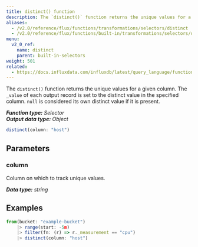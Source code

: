 ```yaml
---
title: distinct() function
description: The `distinct()` function returns the unique values for a given column.
aliases:
  - /v2.0/reference/flux/functions/transformations/selectors/distinct
  - /v2.0/reference/flux/functions/built-in/transformations/selectors/distinct/
menu:
  v2_0_ref:
    name: distinct
    parent: built-in-selectors
weight: 501
related:
  - https://docs.influxdata.com/influxdb/latest/query_language/functions/#distinct, InfluxQL – DISTINCT()
---
```


The `distinct()` function returns the unique values for a given column.
The `_value` of each output record is set to the distinct value in the specified column.
`null` is considered its own distinct value if it is present.

_**Function type:** Selector_  
_**Output data type:** Object_

```js
distinct(column: "host")
```

## Parameters

### column
Column on which to track unique values.

_**Data type:** string_

## Examples
```js
from(bucket: "example-bucket")
	|> range(start: -5m)
	|> filter(fn: (r) => r._measurement == "cpu")
	|> distinct(column: "host")
```
